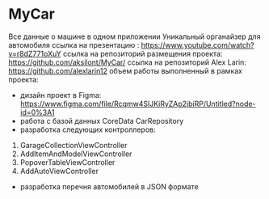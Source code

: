 # MyCar
Все данные о машине в одном приложении
Уникальный органайзер для автомобиля
ссылка на презентацию : https://www.youtube.com/watch?v=r8dZ771oXuY
ссылка на репозиторий размещения проекта: https://github.com/aksilont/MyCar/
ссылка на репозиторий Alex Larin: https://github.com/alexlarin12
 объем работы выполненный в рамках проекта: 
- дизайн проект в Figma: https://www.figma.com/file/Rcqmw4SlJKiRyZAp2jbiRP/Untitled?node-id=0%3A1
- работа с базой данных CoreData
CarRepository
- разработка следующих контроллеров: 
1.  GarageCollectionViewController
2. AddItemAndModelViewController
3. PopoverTableViewController
4. AddAutoViewController
- разработка перечня автомобилей в JSON формате


